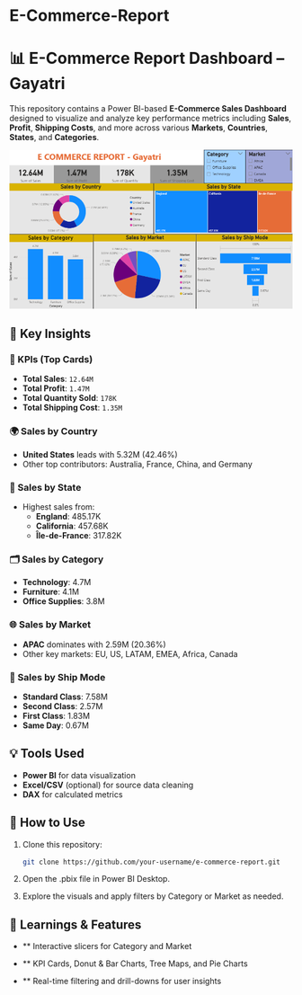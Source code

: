 # E-Commerce-Report

# 📊 E-Commerce Report Dashboard – Gayatri

This repository contains a Power BI-based **E-Commerce Sales Dashboard** designed to visualize and analyze key performance metrics including **Sales**, **Profit**, **Shipping Costs**, and more across various **Markets**, **Countries**, **States**, and **Categories**.

![E-Commerce Dashboard](E%20Commerce%20Report%20SS.png)


## 📌 Key Insights

### 🔹 KPIs (Top Cards)
- **Total Sales**: `12.64M`
- **Total Profit**: `1.47M`
- **Total Quantity Sold**: `178K`
- **Total Shipping Cost**: `1.35M`

### 🌍 Sales by Country
- **United States** leads with 5.32M (42.46%)
- Other top contributors: Australia, France, China, and Germany

### 📍 Sales by State
- Highest sales from:
  - **England**: 485.17K
  - **California**: 457.68K
  - **Île-de-France**: 317.82K

### 🗂️ Sales by Category
- **Technology**: 4.7M
- **Furniture**: 4.1M
- **Office Supplies**: 3.8M

### 🌐 Sales by Market
- **APAC** dominates with 2.59M (20.36%)
- Other key markets: EU, US, LATAM, EMEA, Africa, Canada

### 🚚 Sales by Ship Mode
- **Standard Class**: 7.58M
- **Second Class**: 2.57M
- **First Class**: 1.83M
- **Same Day**: 0.67M

## 💡 Tools Used
- **Power BI** for data visualization
- **Excel/CSV** (optional) for source data cleaning
- **DAX** for calculated metrics


## 🚀 How to Use
1. Clone this repository:
   ```bash
   git clone https://github.com/your-username/e-commerce-report.git

  2. Open the .pbix file in Power BI Desktop.

  3. Explore the visuals and apply filters by Category or Market as needed.


## 🧠 Learnings & Features

- ** Interactive slicers for Category and Market

- ** KPI Cards, Donut & Bar Charts, Tree Maps, and Pie Charts

- ** Real-time filtering and drill-downs for user insights



